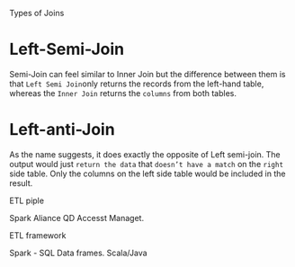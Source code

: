 
Types of Joins 

# Left-Semi-Join

Semi-Join can feel similar to Inner Join but the difference between them is that `Left Semi Join`only returns the records from the left-hand table, whereas the `Inner Join` returns the `columns` from both tables.

# Left-anti-Join

As the name suggests, it does exactly the opposite of Left semi-join. The output would just `return the data` that `doesn’t have a match` on the `right` side table. Only the columns on the left side table would be included in the result.


ETL piple 

Spark Aliance QD 
Accesst Managet. 

ETL framework  

Spark - SQL Data frames. Scala/Java 


<!--stackedit_data:
eyJoaXN0b3J5IjpbLTE5NzM4NjUyMDgsLTM0MjIwNDk0MV19
-->